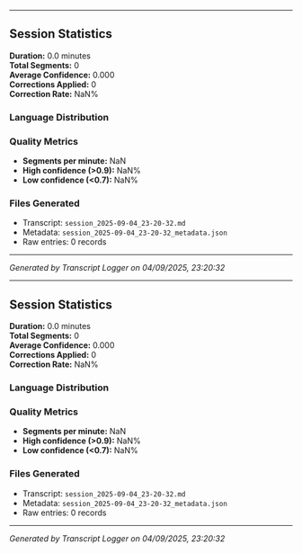 

---

## Session Statistics

**Duration:** 0.0 minutes  
**Total Segments:** 0  
**Average Confidence:** 0.000  
**Corrections Applied:** 0  
**Correction Rate:** NaN%

### Language Distribution


### Quality Metrics
- **Segments per minute:** NaN
- **High confidence (>0.9):** NaN%
- **Low confidence (<0.7):** NaN%

### Files Generated
- Transcript: `session_2025-09-04_23-20-32.md`
- Metadata: `session_2025-09-04_23-20-32_metadata.json`
- Raw entries: 0 records

---
*Generated by Transcript Logger on 04/09/2025, 23:20:32*


---

## Session Statistics

**Duration:** 0.0 minutes  
**Total Segments:** 0  
**Average Confidence:** 0.000  
**Corrections Applied:** 0  
**Correction Rate:** NaN%

### Language Distribution


### Quality Metrics
- **Segments per minute:** NaN
- **High confidence (>0.9):** NaN%
- **Low confidence (<0.7):** NaN%

### Files Generated
- Transcript: `session_2025-09-04_23-20-32.md`
- Metadata: `session_2025-09-04_23-20-32_metadata.json`
- Raw entries: 0 records

---
*Generated by Transcript Logger on 04/09/2025, 23:20:32*
